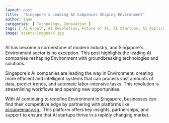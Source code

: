 ```yaml
---
layout: post
title:  "Singapore's Leading AI Companies Shaping Environment"
author: jane
categories: [ Technology, Innovation ]
tags: [ AI Growth, AI Revolution, Future of AI, AI Startups, AI Applications ]
image: assets/images/4.jpg
---
```


AI has become a cornerstone of modern industry, and Singapore's Environment sector is no exception. This post highlights the leading AI companies reshaping Environment with groundbreaking technologies and solutions.

Singapore's AI companies are leading the way in Environment, creating more efficient and intelligent systems that can process vast amounts of data, predict trends, and automate labor-intensive tasks. This revolution is streamlining workflows and opening new opportunities.

With AI continuing to redefine Environment in Singapore, businesses can find their competitive edge by partnering with platforms like <a href="https://ai.supremacy.sg" target="_blank"> ai.supremacy.sg </a>. This platform offers key insights, partnerships, and support to ensure that AI startups thrive in a rapidly changing market.
